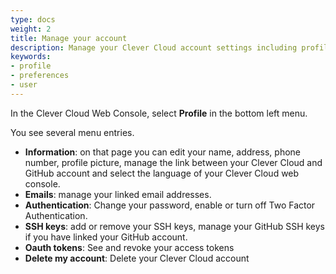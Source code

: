```yaml
---
type: docs
weight: 2
title: Manage your account
description: Manage your Clever Cloud account settings including profile information, modifying email, SSH keys or tokens on our PaaS platform.
keywords:
- profile
- preferences
- user
---
```


In the Clever Cloud Web Console, select **Profile** in the bottom left menu.

You see several menu entries.

- **Information**: on that page you can edit your name, address, phone number, profile picture, manage the link between your Clever Cloud and GitHub account and select the language of your Clever Cloud web console.
- **Emails**: manage your linked email addresses.
- **Authentication**: Change your password, enable or turn off Two Factor Authentication.
- **SSH keys**: add or remove your SSH keys, manage your GitHub SSH keys if you have linked your GitHub account.
- **Oauth tokens**: See and revoke your access tokens
- **Delete my account**: Delete your Clever Cloud account
